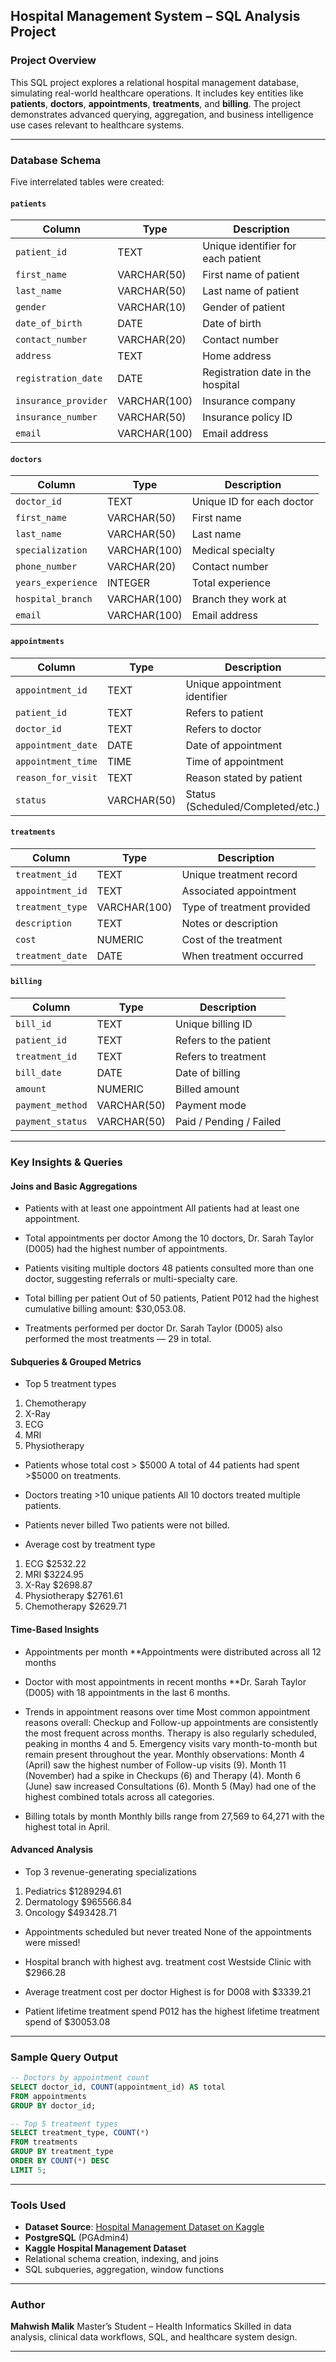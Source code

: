 ## Hospital Management System – SQL Analysis Project

### Project Overview

This SQL project explores a relational hospital management database, simulating real-world healthcare operations. It includes key entities like **patients**, **doctors**, **appointments**, **treatments**, and **billing**. The project demonstrates advanced querying, aggregation, and business intelligence use cases relevant to healthcare systems.

---

###  Database Schema

Five interrelated tables were created:

#### `patients`

| Column               | Type         | Description                        |
| -------------------- | ------------ | ---------------------------------- |
| `patient_id`         | TEXT         | Unique identifier for each patient |
| `first_name`         | VARCHAR(50)  | First name of patient              |
| `last_name`          | VARCHAR(50)  | Last name of patient               |
| `gender`             | VARCHAR(10)  | Gender of patient                  |
| `date_of_birth`      | DATE         | Date of birth                      |
| `contact_number`     | VARCHAR(20)  | Contact number                     |
| `address`            | TEXT         | Home address                       |
| `registration_date`  | DATE         | Registration date in the hospital  |
| `insurance_provider` | VARCHAR(100) | Insurance company                  |
| `insurance_number`   | VARCHAR(50)  | Insurance policy ID                |
| `email`              | VARCHAR(100) | Email address                      |

#### `doctors`

| Column             | Type         | Description               |
| ------------------ | ------------ | ------------------------- |
| `doctor_id`        | TEXT         | Unique ID for each doctor |
| `first_name`       | VARCHAR(50)  | First name                |
| `last_name`        | VARCHAR(50)  | Last name                 |
| `specialization`   | VARCHAR(100) | Medical specialty         |
| `phone_number`     | VARCHAR(20)  | Contact number            |
| `years_experience` | INTEGER      | Total experience          |
| `hospital_branch`  | VARCHAR(100) | Branch they work at       |
| `email`            | VARCHAR(100) | Email address             |

#### `appointments`

| Column             | Type        | Description                       |
| ------------------ | ----------- | --------------------------------- |
| `appointment_id`   | TEXT        | Unique appointment identifier     |
| `patient_id`       | TEXT        | Refers to patient                 |
| `doctor_id`        | TEXT        | Refers to doctor                  |
| `appointment_date` | DATE        | Date of appointment               |
| `appointment_time` | TIME        | Time of appointment               |
| `reason_for_visit` | TEXT        | Reason stated by patient          |
| `status`           | VARCHAR(50) | Status (Scheduled/Completed/etc.) |

#### `treatments`

| Column           | Type         | Description                |
| ---------------- | ------------ | -------------------------- |
| `treatment_id`   | TEXT         | Unique treatment record    |
| `appointment_id` | TEXT         | Associated appointment     |
| `treatment_type` | VARCHAR(100) | Type of treatment provided |
| `description`    | TEXT         | Notes or description       |
| `cost`           | NUMERIC      | Cost of the treatment      |
| `treatment_date` | DATE         | When treatment occurred    |

#### `billing`

| Column           | Type        | Description             |
| ---------------- | ----------- | ----------------------- |
| `bill_id`        | TEXT        | Unique billing ID       |
| `patient_id`     | TEXT        | Refers to the patient   |
| `treatment_id`   | TEXT        | Refers to treatment     |
| `bill_date`      | DATE        | Date of billing         |
| `amount`         | NUMERIC     | Billed amount           |
| `payment_method` | VARCHAR(50) | Payment mode            |
| `payment_status` | VARCHAR(50) | Paid / Pending / Failed |

---

###  Key Insights & Queries

#### Joins and Basic Aggregations

* Patients with at least one appointment
All patients had at least one appointment.

* Total appointments per doctor
Among the 10 doctors, Dr. Sarah Taylor (D005) had the highest number of appointments.

* Patients visiting multiple doctors
48 patients consulted more than one doctor, suggesting referrals or multi-specialty care.
  
* Total billing per patient
Out of 50 patients, Patient P012 had the highest cumulative billing amount: $30,053.08.

* Treatments performed per doctor
Dr. Sarah Taylor (D005) also performed the most treatments — 29 in total.

####  Subqueries & Grouped Metrics

* Top 5 treatment types
1. Chemotherapy
2. X-Ray
3. ECG
4. MRI
5. Physiotherapy
   
* Patients whose total cost > \$5000
A total of 44 patients had spent >$5000 on treatments.

* Doctors treating >10 unique patients
All 10 doctors treated multiple patients.

* Patients never billed
Two patients were not billed.

* Average cost by treatment type
1. ECG	           $2532.22
2. MRI             $3224.95
3. X-Ray           $2698.87
4. Physiotherapy   $2761.61
5. Chemotherapy    $2629.71

####  Time-Based Insights

* Appointments per month
   **Appointments were distributed across all 12 months

* Doctor with most appointments in recent months
  **Dr. Sarah Taylor (D005) with 18 appointments in the last 6 months. 

* Trends in appointment reasons over time
Most common appointment reasons overall:
Checkup and Follow-up appointments are consistently the most frequent across months.
Therapy is also regularly scheduled, peaking in months 4 and 5.
Emergency visits vary month-to-month but remain present throughout the year.
Monthly observations:
Month 4 (April) saw the highest number of Follow-up visits (9).
Month 11 (November) had a spike in Checkups (6) and Therapy (4).
Month 6 (June) saw increased Consultations (6).
Month 5 (May) had one of the highest combined totals across all categories.

* Billing totals by month
Monthly bills range from 27,569 to 64,271 with the highest total in April. 

####  Advanced Analysis

* Top 3 revenue-generating specializations
1. Pediatrics	$1289294.61
2. Dermatology	$965566.84
3. Oncology  	$493428.71

* Appointments scheduled but never treated
None of the appointments were missed!

* Hospital branch with highest avg. treatment cost
Westside Clinic with $2966.28

* Average treatment cost per doctor
Highest is for D008 with $3339.21
* Patient lifetime treatment spend
P012 has the highest lifetime treatment spend of $30053.08
---

###  Sample Query Output

```sql
-- Doctors by appointment count
SELECT doctor_id, COUNT(appointment_id) AS total
FROM appointments
GROUP BY doctor_id;
```

```sql
-- Top 5 treatment types
SELECT treatment_type, COUNT(*)
FROM treatments
GROUP BY treatment_type
ORDER BY COUNT(*) DESC
LIMIT 5;
```

---

###  Tools Used
* **Dataset Source**: [Hospital Management Dataset on Kaggle](https://www.kaggle.com/datasets/gauravkumar23/hospital-management-dataset)
* **PostgreSQL** (PGAdmin4)
* **Kaggle Hospital Management Dataset**
* Relational schema creation, indexing, and joins
* SQL subqueries, aggregation, window functions

---

###  Author

**Mahwish Malik**
Master’s Student – Health Informatics
Skilled in data analysis, clinical data workflows, SQL, and healthcare system design.

---

